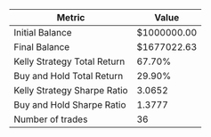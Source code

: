 | Metric | Value |
| --- | --- |
| Initial Balance | $1000000.00 |
| Final Balance | $1677022.63 |
| Kelly Strategy Total Return | 67.70% |
| Buy and Hold Total Return | 29.90% |
| Kelly Strategy Sharpe Ratio | 3.0652 |
| Buy and Hold Sharpe Ratio | 1.3777 |
| Number of trades | 36 |
